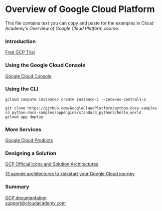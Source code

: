# Overview of Google Cloud Platform
This file contains text you can copy and paste for the examples in Cloud Academy's _Overview of Google Cloud Platform_ course.  

### Introduction
[Free GCP Trial](https://cloud.google.com/free/) 

### Using the Google Cloud Console
[Google Cloud Console](https://console.cloud.google.com/)

### Using the CLI
```
gcloud compute instances create instance-1 --zone=us-central1-a
```
```
git clone https://github.com/GoogleCloudPlatform/python-docs-samples
cd python-docs-samples/appengine/standard_python3/hello_world
gcloud app deploy
```

### More Services
[Google Cloud Products](https://cloud.google.com/products/)

### Designing a Solution
[GCP Official Icons and Solution Architectures](https://docs.google.com/presentation/d/1vjm5YdmOH5LrubFhHf1vlqW2O9Z2UqdWA8biN3e8K5U/)

[13 sample architectures to kickstart your Google Cloud journey](https://cloud.google.com/blog/products/application-development/13-popular-application-architectures-for-google-cloud)

### Summary
[GCP documentation](https://cloud.google.com/docs)  
support@cloudacademy.com
